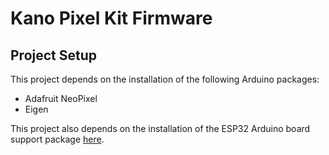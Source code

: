 # Kano Pixel Kit Firmware

## Project Setup

This project depends on the installation of the following Arduino packages:

 - Adafruit NeoPixel
 - Eigen

This project also depends on the installation of the ESP32 Arduino board support package [here](https://github.com/espressif/arduino-esp32).
